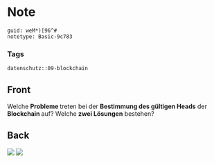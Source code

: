 # Note
```
guid: weM*)[96^#
notetype: Basic-9c783
```

### Tags
```
datenschutz::09-blockchain
```

## Front
Welche <b>Probleme </b>treten bei der <b>Bestimmung des gültigen Heads</b> der <b>Blockchain </b>auf? Welche <b>zwei Lösungen</b> bestehen?

## Back
<img src="paste-43e424e59b75d829b3f55a23db6f9459e0e6b72e.jpg">

<img src="paste-1e16a45df5afe050713a51e5e3c7b3e269d18d08.jpg">
